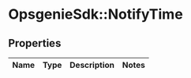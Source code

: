 # OpsgenieSdk::NotifyTime

## Properties
Name | Type | Description | Notes
------------ | ------------- | ------------- | -------------


